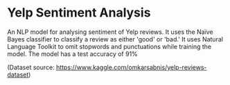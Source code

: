 # Yelp Sentiment Analysis
An NLP model for analysing sentiment of Yelp reviews. It uses the Naïve Bayes classifier to classify a review as either 'good' or 'bad.' It uses Natural Language Toolkit to omit stopwords and punctuations while training the model. The model has a test accuracy of 91%

(Dataset source: https://www.kaggle.com/omkarsabnis/yelp-reviews-dataset)

